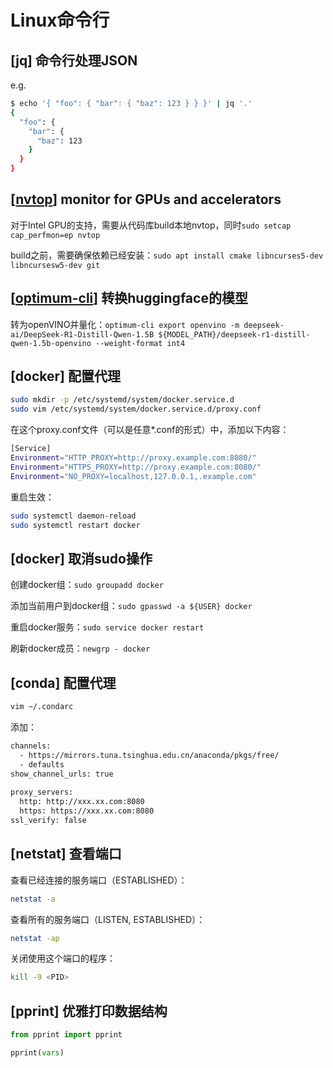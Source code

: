 # Linux命令行

## \[jq] 命令行处理JSON

e.g.

```bash
$ echo '{ "foo": { "bar": { "baz": 123 } } }' | jq '.'
{
  "foo": {
    "bar": {
      "baz": 123
    }
  }
}
```

## \[[nvtop](https://github.com/Syllo/nvtop)] monitor for GPUs and accelerators

对于Intel GPU的支持，需要从代码库build本地nvtop，同时`sudo setcap cap_perfmon=ep nvtop`

build之前，需要确保依赖已经安装：`sudo apt install cmake libncurses5-dev libncursesw5-dev git`

## \[[optimum-cli](https://github.com/huggingface/optimum-intel)] 转换huggingface的模型

转为openVINO并量化：`optimum-cli export openvino -m deepseek-ai/DeepSeek-R1-Distill-Qwen-1.5B ${MODEL_PATH}/deepseek-r1-distill-qwen-1.5b-openvino --weight-format int4`

## \[docker] 配置代理

```bash
sudo mkdir -p /etc/systemd/system/docker.service.d
sudo vim /etc/systemd/system/docker.service.d/proxy.conf
```

在这个proxy.conf文件（可以是任意\*.conf的形式）中，添加以下内容：

```bash
[Service]
Environment="HTTP_PROXY=http://proxy.example.com:8080/"
Environment="HTTPS_PROXY=http://proxy.example.com:8080/"
Environment="NO_PROXY=localhost,127.0.0.1,.example.com"
```

重启生效：

```bash
sudo systemctl daemon-reload
sudo systemctl restart docker
```

## \[docker] 取消sudo操作

创建docker组：`sudo groupadd docker`

添加当前用户到docker组：`sudo gpasswd -a ${USER} docker`

重启docker服务：`sudo service docker restart`

刷新docker成员：`newgrp - docker`

## \[conda] 配置代理

```bash
vim ~/.condarc
```

添加：

```bash
channels:
  - https://mirrors.tuna.tsinghua.edu.cn/anaconda/pkgs/free/
  - defaults
show_channel_urls: true
 
proxy_servers:
  http: http://xxx.xx.com:8080
  https: https://xxx.xx.com:8080
ssl_verify: false
```

## \[netstat] 查看端口

查看已经连接的服务端口（ESTABLISHED）：

```bash
netstat -a
```

查看所有的服务端口（LISTEN, ESTABLISHED）：

```bash
netstat -ap
```

关闭使用这个端口的程序：

```bash
kill -9 <PID>
```

## \[pprint] 优雅打印数据结构

```python
from pprint import pprint

pprint(vars)
```
